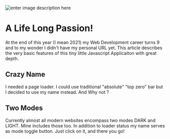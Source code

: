 ![enter image description here](https://tahashieenavaz.github.io/underdash.jpg)

# A Life Long Passion!
At the end of this year (I mean 2021) my Web Development career turns 9 and to my wonder I didn't have my personal URL yet.
This article describes the very basic features of this tiny little Javascript Applicaiton with great depth.

## Crazy Name
I needed a page loader.
I could use traditional "absolute" "top zero" bar but I decided to use my name instead.
And Why not ?

## Two Modes
Currently almost all modern websites encompass two modes DARK and LIGHT.
Mine includes those too.
In addition to loader status my name serves as mode toggle button.
Just click on it, and there you go!

